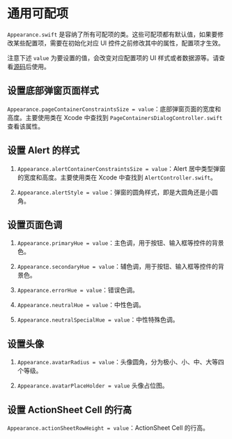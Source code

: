 # 通用可配项

<Toc />

`Appearance.swift` 是容纳了所有可配项的类。这些可配项都有默认值，如果要修改某些配置项，需要在初始化对应 UI 控件之前修改其中的属性，配置项才生效。

注意下述 `value` 为要设置的值，会改变对应配置项的 UI 样式或者数据源等。请查看[源码](https://github.com/AgoraIO-Usecase/ShengwangChat-ios)后使用。

## 设置底部弹窗页面样式

`Appearance.pageContainerConstraintsSize = value`：底部弹窗页面的宽度和高度。主要使用类在 Xcode 中查找到 `PageContainersDialogController.swift` 查看该属性。

<ImageGallery>
  <ImageItem src="/images/uikit/chatuikit/ios/configurationitem/common/message_report_bottom.png" title="消息审核弹窗" />
</ImageGallery>

## 设置 Alert 的样式

1. `Appearance.alertContainerConstraintsSize = value`：Alert 居中类型弹窗的宽度和高度。主要使用类在 Xcode 中查找到 `AlertController.swift`。

2. `Appearance.alertStyle = value`：弹窗的圆角样式，即是大圆角还是小圆角。

<ImageGallery>
  <ImageItem src="/images/uikit/chatuikit/ios/configurationitem/common/alert_radius_large.png" title="大圆角" />
  <ImageItem src="/images/uikit/chatuikit/ios/configurationitem/common/alert_radius_small.png" title="小圆角" />
</ImageGallery>

## 设置页面色调

1. `Appearance.primaryHue = value`：主色调，用于按钮、输入框等控件的背景色。

2. `Appearance.secondaryHue = value`：辅色调，用于按钮、输入框等控件的背景色。

3. `Appearance.errorHue = value`：错误色调。

4. `Appearance.neutralHue = value`：中性色调。

5. `Appearance.neutralSpecialHue = value`：中性特殊色调。

## 设置头像

1. `Appearance.avatarRadius = value`：头像圆角，分为极小、小、中、大等四个等级。

2. `Appearance.avatarPlaceHolder = value` 头像占位图。

## 设置 ActionSheet Cell 的行高

`Appearance.actionSheetRowHeight = value`：ActionSheet Cell 的行高。

<ImageGallery>
  <ImageItem src="/images/uikit/chatuikit/ios/configurationitem/common/conversation_operation_row_height.png" title="ActionSheet Cell 的行高" />
</ImageGallery>






















